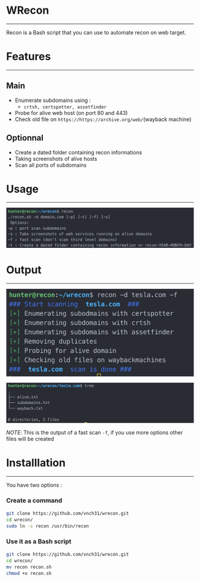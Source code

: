 # WRecon

---------

Recon is a Bash script that you can use to automate recon on web target.

# Features

---------

## Main 

* Enumerate subdomains using :
  * `crtsh, certspotter, assetfinder`
* Probe for alive web host (on port 80 and 443)
* Check old file on `https://https://archive.org/web/`(wayback machine)

## Optionnal

* Create a dated folder containing recon informations
* Taking screenshots of alive hosts
* Scan all ports of subdomains

# Usage

-------

![recon usage](./images/usage.png)

# Output

-------

![recon usage](./images/example.png)

![recon usage](./images/output.png)

*NOTE*: This is the output of a fast scan `-f`, if you use more options other files will be created

# Installlation

-------

You have two options : 

### Create a command

```bash
git clone https://github.com/vnch31/wrecon.git
cd wrecon/
sudo ln -s recon /usr/bin/recon
```

### Use it as a Bash script

```bash
git clone https://github.com/vnch31/wrecon.git
cd wrecon/
mv recon recon.sh
chmod +x recon.sh
```



